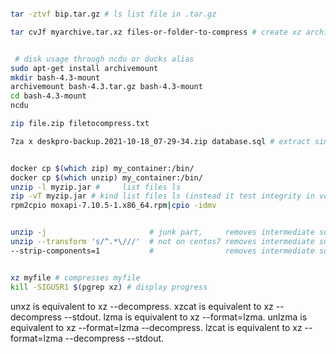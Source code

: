 ```bash

tar -ztvf bip.tar.gz # ls list file in .tar.gz

tar cvJf myarchive.tar.xz files-or-folder-to-compress # create xz archive, tar (child): compress: Cannot exec: No such file or directory tar (child): Error is not recoverable: exiting now


 # disk usage through ncdu or ducks alias
sudo apt-get install archivemount
mkdir bash-4.3-mount
archivemount bash-4.3.tar.gz bash-4.3-mount
cd bash-4.3-mount
ncdu

zip file.zip filetocompress.txt

7za x deskpro-backup.2021-10-18_07-29-34.zip database.sql # extract single file from archive


docker cp $(which zip) my_container:/bin/
docker cp $(which unzip) my_container:/bin/
unzip -l myzip.jar #     list files ls
zip -vT myzip.jar # kind list files ls (instead it test integrity in verbose mode)
rpm2cpio moxapi-7.10.5-1.x86_64.rpm|cpio -idmv


unzip -j                       # junk part,     removes intermediate sub directory directories
unzip --transform 's/^.*\///'  # not on centos7 removes intermediate sub directory directories
--strip-components=1           #                removes intermediate sub directory directories


xz myfile # compresses myfile
kill -SIGUSR1 $(pgrep xz) # display progress
```

unxz is equivalent to xz --decompress.
xzcat is equivalent to xz --decompress --stdout.
lzma is equivalent to xz --format=lzma.
unlzma is equivalent to xz --format=lzma --decompress.
lzcat is equivalent to xz --format=lzma --decompress --stdout.
